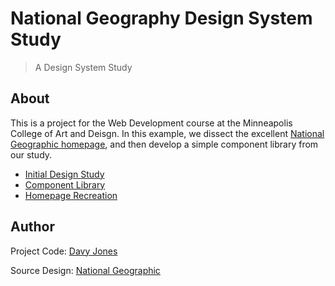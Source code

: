 # National Geography Design System Study

> A Design System Study

## About

This is a project for the Web Development course at the Minneapolis College of Art and Deisgn. In this example, we dissect the excellent [National Geographic homepage](https://www.nationalgeographic.org/), and then develop a simple component library from our study.

- [Initial Design Study](https://davyjonesdesign.github.io/national-geographic-casestudy/assets/nat-geo-web-study.pdf)
- [Component Library](https://davyjonesdesign.github.io/national-geographic-casestudy/components/components.html)
- [Homepage Recreation](https://davyjonesdesign.github.io/national-geographic-casestudy/index.html)

## Author

Project Code: [Davy Jones](https://davyjonesdesign.com)

Source Design: [National Geographic](https://www.nationalgeographic.org)

